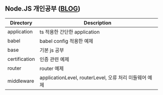 ## Node.JS 개인공부 ([BLOG](https://guiltless-slug-fcb.notion.site/Node-js-6157bb10388d4246ad6694f12ad1ca55))

|Directory|Description|
|---|---|
|application|ts 적용한 간단한 application|
|babel|babel config 적용한 예제|
|base|기본 js 공부|
|certification|인증 관련 예제|
|router|router 예제|
|middleware|applicationLevel, routerLevel, 오류 처리 미들웨어 예제|
